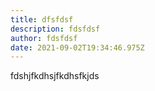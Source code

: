 ```yaml
---
title: dfsfdsf
description: fdsfdsf
author: fdsfdsf
date: 2021-09-02T19:34:46.975Z
---
```

fdshjfkdhsjfkdhsfkjds